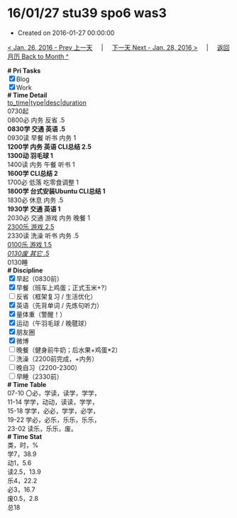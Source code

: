 # 16/01/27 stu39 spo6 was3

- Created on 2016-01-27 00:00:00

[< Jan. 26, 2016 - Prev 上一天](_archived/lifelogs/2016/01/d26.md) &nbsp; &nbsp; | &nbsp; &nbsp; [下一天 Next - Jan. 28, 2016 >](_archived/lifelogs/2016/01/d28.md) &nbsp; &nbsp; |  &nbsp; &nbsp; [返回月历 Back to Month ^](_archived/lifelogs/2016/01/index.md)
<br/><div><b># Pri Tasks</b></div><div><input checked="true" type="checkbox"/>Blog</div><div><input checked="true" type="checkbox"/>Work</div><div><b># Time Detail</b></div><div><u>to_time|type|desc|duration</u></div><div>0730起</div><div>0800必 内务 反省 .5</div><div><b>0830学 交通 英语 .5</b></div><div>0930读 早餐 听书 内务 1</div><div><b>1200学 内务 英语 CLI总结 2.5</b></div><div><b>1300动 羽毛球 1</b></div><div>1400读 内务 午餐 听书 1</div><div><b>1600学 CLI总结 2</b></div><div>1700必 低落 吃零食调整 1</div><div><b>1800学 台式安装Ubuntu CLI总结 1</b></div><div>1830必 休息 内务 .5</div><div><b>1930学 交通 英语 1</b></div><div>2030必 交通 游戏 内务 晚餐 1</div><div><u>2300乐 游戏 2.5</u></div><div>2330读 洗澡 听书 内务 .5</div><div><u>0100乐 游戏 1.5</u></div><div><u><i>0130废 其它 .5</i></u></div><div>0130睡</div><div><b># Discipline</b></div><div><input checked="true" type="checkbox"/>早起（0830前）</div><div><input checked="true" type="checkbox"/>早餐（班车上鸡蛋；正式玉米+?）</div><div><input type="checkbox"/>反省（框架复习 / 生活优化）</div><div><input checked="true" type="checkbox"/>英语（先背单词 / 先炼句听力）</div><div><input checked="true" type="checkbox"/>量体重（警醒！）</div><div><input checked="true" type="checkbox"/>运动（午羽毛球 / 晚毽球）</div><div><input checked="true" type="checkbox"/>朋友圈</div><div><input checked="true" type="checkbox"/>微博</div><div><input type="checkbox"/>晚餐（健身前牛奶；后水果+鸡蛋*2）</div><div><input type="checkbox"/>洗澡（2200前完成，+内务）</div><div><input type="checkbox"/>晚自习（2200-2300）</div><div><input type="checkbox"/>早睡（2330前）</div><div><b># Time Table</b></div><div>07-10 〇必，学读，读学，学学，</div><div>11-14 学学，动动，读读，学学，</div><div>15-18 学学，必必，学学，必学，</div><div>19-22 学必，必乐，乐乐，乐乐，</div><div>23-02 读乐，乐乐，废。</div><div><b># Time Stat</b></div><div>类，时，%</div><div>学7，38.9</div><div>动1，5.6</div><div>读2.5，13.9</div><div>乐4，22.2</div><div>必3，16.7</div><div>废0.5，2.8</div><div>总18</div>
